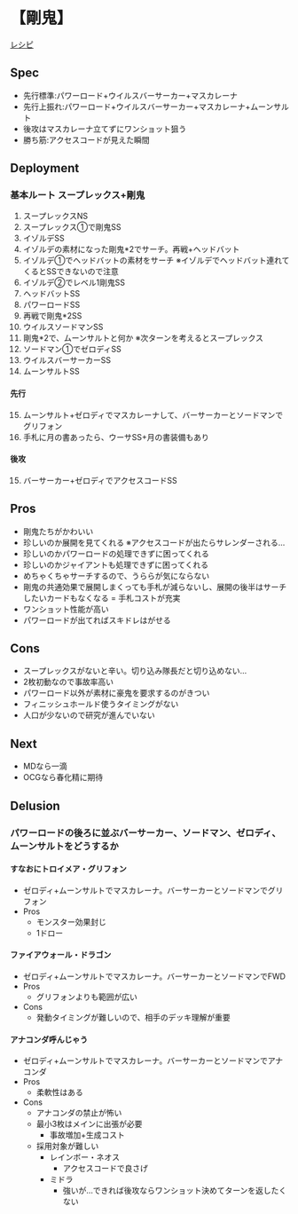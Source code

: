 # 【剛鬼】
[レシピ](https://twitter.com/kotaoue/status/1501546770198765575)

## Spec
* 先行標準:パワーロード+ウイルスバーサーカー+マスカレーナ
* 先行上振れ:パワーロード+ウイルスバーサーカー+マスカレーナ+ムーンサルト
* 後攻はマスカレーナ立てずにワンショット狙う
* 勝ち筋:アクセスコードが見えた瞬間

## Deployment
### 基本ルート スープレックス+剛鬼
1. スープレックスNS
1. スープレックス①で剛鬼SS
1. イゾルデSS
1. イゾルデの素材になった剛鬼*2でサーチ。再戦+ヘッドバット
1. イゾルデ①でヘッドバットの素材をサーチ ※イゾルデでヘッドバット連れてくるとSSできないので注意
1. イゾルデ②でレベル1剛鬼SS
1. ヘッドバットSS
1. パワーロードSS
1. 再戦で剛鬼*2SS
1. ウイルスソードマンSS
1. 剛鬼*2で、ムーンサルトと何か ※次ターンを考えるとスープレックス
1. ソードマン①でゼロディSS
1. ウイルスバーサーカーSS
1. ムーンサルトSS
#### 先行
15. ムーンサルト+ゼロディでマスカレーナして、バーサーカーとソードマンでグリフォン
1. 手札に月の書あったら、ウーサSS+月の書装備もあり
#### 後攻
15. バーサーカー+ゼロディでアクセスコードSS

## Pros
* 剛鬼たちがかわいい
* 珍しいのか展開を見てくれる ※アクセスコードが出たらサレンダーされる…
* 珍しいのかパワーロードの処理できずに困ってくれる
* 珍しいのかジャイアントも処理できずに困ってくれる
* めちゃくちゃサーチするので、うららが気にならない
* 剛鬼の共通効果で展開しまくっても手札が減らないし、展開の後半はサーチしたいカードもなくなる = 手札コストが充実
* ワンショット性能が高い
* パワーロードが出てればスキドレはがせる

## Cons
* スープレックスがないと辛い。切り込み隊長だと切り込めない…
* 2枚初動なので事故率高い
* パワーロード以外が素材に豪鬼を要求するのがきつい
* フィニッシュホールド使うタイミングがない
* 人口が少ないので研究が進んでいない

## Next
* MDなら一滴
* OCGなら春化精に期待
## Delusion
### パワーロードの後ろに並ぶバーサーカー、ソードマン、ゼロディ、ムーンサルトをどうするか
#### すなおにトロイメア・グリフォン
* ゼロディ+ムーンサルトでマスカレーナ。バーサーカーとソードマンでグリフォン
* Pros
  * モンスター効果封じ
  * 1ドロー
#### ファイアウォール・ドラゴン
* ゼロディ+ムーンサルトでマスカレーナ。バーサーカーとソードマンでFWD
* Pros
  * グリフォンよりも範囲が広い
* Cons
  * 発動タイミングが難しいので、相手のデッキ理解が重要
#### アナコンダ呼んじゃう
* ゼロディ+ムーンサルトでマスカレーナ。バーサーカーとソードマンでアナコンダ
* Pros
  * 柔軟性はある
* Cons
  * アナコンダの禁止が怖い
  * 最小3枚はメインに出張が必要
    * 事故増加+生成コスト
  * 採用対象が難しい
    * レインボー・ネオス
      * アクセスコードで良さげ
    * ミドラ
      * 強いが…できれば後攻ならワンショット決めてターンを返したくない
